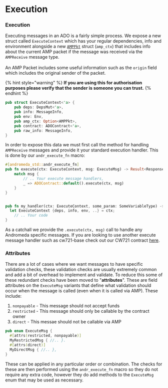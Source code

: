 # Execution

### Execution

Executing messages in an ADO is a fairly simple process. We expose a new struct called `ExecuteContext` which has your regular dependencies, info and environment alongside a new [`AMPPkt`](https://github.com/andromedaprotocol/andromeda-core/blob/amp/packages/std/src/amp/messages.rs#L240) struct (`amp_ctx`) that includes info about the current AMP packet if the message was received via the `AMPReceive` message type. \
\
An AMP Packet includes some useful information such as the `origin` field which includes the original sender of the packet.

{% hint style="warning" %}
&#x20;**If you are using this for authorisation purposes please verify that the sender is someone you can trust.**&#x20;
{% endhint %}

```rust
pub struct ExecuteContext<'a> {
    pub deps: DepsMut<'a>,
    pub info: MessageInfo,
    pub env: Env,
    pub amp_ctx: Option<AMPPkt>,
    pub contract: ADOContract<'a>,
    pub raw_info: MessageInfo,
}
```

In order to expose this data we must first call the method for handling `AMPReceive` messages and provide it your standard execution handler. This is done by our  `andr_execute_fn` macro:

```rust
#[andromeda_std::andr_execute_fn]
pub fn execute(ctx: ExecuteContext, msg: ExecuteMsg) -> Result<Response, ContractError> {
    match msg {
        // .. Your execute message handlers,
        _ => ADOContract::default().execute(ctx, msg)
    }
}


pub fn my_handler(ctx: ExecuteContext, some_param: SomeVariableType) -> Result<Response, ContractError> {
  let ExecuteContext {deps, info, env, ..} = ctx;
    // .. Your code
}
```

As a catchall we provide the `.execute(ctx, msg)` call to handle any Andromeda specific messages. If you are looking to use another execute message handler such as cw721-base check out our CW721 contract [here](https://github.com/andromedaprotocol/andromeda-core/blob/5bef681b13fcffadfec06b3e98c55c1ca5551d71/contracts/non-fungible-tokens/andromeda-cw721/src/contract.rs#L110).

### Attributes

There are a lot of cases where we want messages to have specific validation checks, these validation checks are usually extremely common and add a bit of overhead to implement and validate. To reduce this some of these redundant checks have been moved to "**attributes**". These are field attributes on the `ExecuteMsg` variants that define what validation should occur when the message is called (even when it is called via AMP). These include:

1. `nonpayable` - This message should not accept funds
2. `restricted` - This message should only be callable by the contract owner
3. `direct` - This messae should not be callable via AMP

```rust
pub enum ExecuteMsg {
  #[attrs(restricted, nonpayable)]
  MyRestrictedMsg { //.. }.
  #[attrs(direct)]
  MyDirectMsg { //.. },
}
```

These can be applied in any particular order or combination. The checks for these are then performed using the `andr_execute_fn` macro so they do not require any extra code, however they do add methods to the `ExecuteMsg` enum that may be used as necessary.
